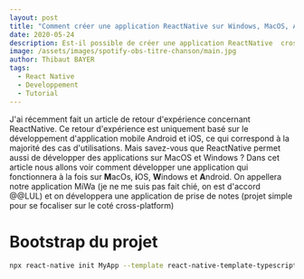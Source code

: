 ```yaml
---
layout: post
title: "Comment créer une application ReactNative sur Windows, MacOS, Android et iOS"
date: 2020-05-24
description: Est-il possible de créer une application ReactNative  cross-platform sur Windows, MacOS, Android et iOS ? Voyons ce que ReactNative a dans le ventre.
image: /assets/images/spotify-obs-titre-chanson/main.jpg
author: Thibaut BAYER
tags: 
  - React Native
  - Developpement
  - Tutorial
---
```

J'ai récemment fait un article de retour d'expérience concernant ReactNative. 
Ce retour d'expérience est uniquement basé sur le développement d'application mobile Android et iOS,
 ce qui correspond à la majorité des cas d'utilisations. 
 Mais savez-vous que ReactNative permet aussi de développer des applications sur MacOS et Windows ?
Dans cet article nous allons voir comment développer une application qui fonctionnera à la fois sur **M**acOs, **i**OS, **W**indows et **A**ndroid.
On appellera notre application MiWa (je ne me suis pas fait chié, on est d'accord @@LUL) et on développera une application de prise de notes (projet simple pour se focaliser sur le coté cross-platform)


# Bootstrap du projet
```BASH
npx react-native init MyApp --template react-native-template-typescript
``` 
